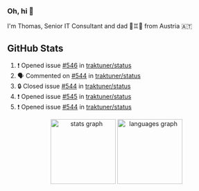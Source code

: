 ### Oh, hi 👋

I'm Thomas, Senior IT Consultant and dad 👶♊️👶 from Austria 🇦🇹

<!--
**traktuner/traktuner** is a ✨ _special_ ✨ repository because its `README.md` (this file) appears on your GitHub profile.

Here are some ideas to get you started:

- 🔭 I’m currently working on ...
- 🌱 I’m currently learning ...
- 👯 I’m looking to collaborate on ...
- 🤔 I’m looking for help with ...
- 💬 Ask me about ...
- 📫 How to reach me: ...
- 😄 Pronouns: ...
- ⚡ Fun fact: ...
-->

</div>

## GitHub Stats
<!--START_SECTION:activity-->
1. ❗ Opened issue [#546](https://github.com/traktuner/status/issues/546) in [traktuner/status](https://github.com/traktuner/status)
2. 🗣 Commented on [#544](https://github.com/traktuner/status/issues/544#issuecomment-2786468239) in [traktuner/status](https://github.com/traktuner/status)
3. 🔒 Closed issue [#544](https://github.com/traktuner/status/issues/544) in [traktuner/status](https://github.com/traktuner/status)
4. ❗ Opened issue [#545](https://github.com/traktuner/status/issues/545) in [traktuner/status](https://github.com/traktuner/status)
5. ❗ Opened issue [#544](https://github.com/traktuner/status/issues/544) in [traktuner/status](https://github.com/traktuner/status)
<!--END_SECTION:activity-->

<div align="center">
  <img src="https://github-readme-stats.vercel.app/api?username=traktuner&hide_title=false&hide_rank=false&show_icons=true&include_all_commits=true&count_private=true&disable_animations=false&theme=dracula&locale=en&hide_border=false&order=1" height="150" alt="stats graph"  />
  <img src="https://github-readme-stats.vercel.app/api/top-langs?username=traktuner&locale=en&hide_title=false&layout=compact&card_width=320&langs_count=5&theme=dracula&hide_border=false&order=2" height="150" alt="languages graph"  />
</div>
